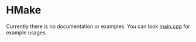 # HMake

Currently there is no documentation or examples. You can look [main.cpp](main.cpp) for example usages.